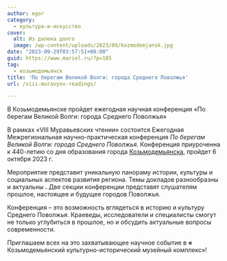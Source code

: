 ```yaml
---
author: egor
category:
  - культура-и-искусство
cover:
  alt: Из далека долго
  image: /wp-content/uploads/2023/09/kozmodemjansk.jpg
date: "2023-09-29T03:57:51+00:00"
guid: https://www.mariel.ru/?p=185
tag:
  - козьмодемьянск
title: 'По берегам Великой Волги: города Среднего Поволжья'
url: /viii-muravyov-readings/

---
```

В Козьмодемьянске пройдет ежегодная научная конференция «По берегам Великой Волги: города Среднего Поволжья»

В рамках «VIII Муравьевских чтении» состоится Ежегодная Межрегиональная научно-практическая конференция _По берегам Великой Волги: города Среднего Поволжья_. Конференция приуроченна к 440-летию со дня образования города [Козьмодемьянска](/benderiada/), пройдет 6 октября 2023 г.

Мероприятие представит уникальную панораму истории, культуры и социальных аспектов развития региона. Темы докладов разнообразны и актуальны **.** Две секции конференции представят слушателям прошлое, настоящее и будущее городов Поволжья.

Конференция – это возможность вглядеться в историю и культуру Среднего Поволжья. Краеведы, исследователи и специалисты смогут не только углубиться в прошлое, но и обсудить актуальные вопросы современности.

Приглашаем всех на это захватывающее научное событие в **«** Козьмодемьянский культурно-исторический музейный комплекс»!
